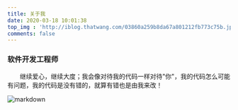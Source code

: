 ```yaml
---
title: 关于我
date: 2020-03-18 10:01:38
top_img : 'http://iblog.thatwang.com/03860a259b8da67a801212fb773c75b.jpg'
comments: false  
---
```

### 软件开发工程师
&emsp;&emsp;继续爱心，继续大度；我会像对待我的代码一样对待"你"，我的代码怎么可能有问题，我的代码是没有错的，就算有错也是由我来改！
<!-- <div align="center"> -->
  ![markdown](http://q7hgnfyvz.bkt.clouddn.com/about.jpg)
<!-- </div> -->
<!--  -->